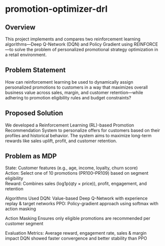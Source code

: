 # promotion-optimizer-drl

## Overview
This project implements and compares two reinforcement learning algorithms—Deep Q-Network (DQN) and Policy Gradient using REINFORCE—to solve the problem of personalized promotional strategy optimization in a retail environment.

## Problem Statement
How can reinforcement learning be used to dynamically assign personalized promotions to customers in a way that maximizes overall business value across sales, margin, and customer retention—while adhering to promotion eligibility rules and budget constraints?

## Proposed Solution
We developed a Reinforcement Learning (RL)-based Promotion Recommendation System to personalize offers for customers based on their profiles and historical behavior. The system aims to maximize long-term rewards like sales uplift, profit, and customer retention.

## Problem as MDP
State: Customer features (e.g., age, income, loyalty, churn score)                 
Action: Select one of 10 promotions (PR100–PR109) based on segment eligibility               
Reward: Combines sales (log1p(qty × price)), profit, engagement, and retention

Algorithms Used
DQN: Value-based Deep Q-Network with experience replay & target networks
PPO: Policy-gradient approach using softmax with action masking

Action Masking
Ensures only eligible promotions are recommended per customer segment

Evaluation
Metrics: Average reward, engagement rate, sales & margin impact
DQN showed faster convergence and better stability than PPO
